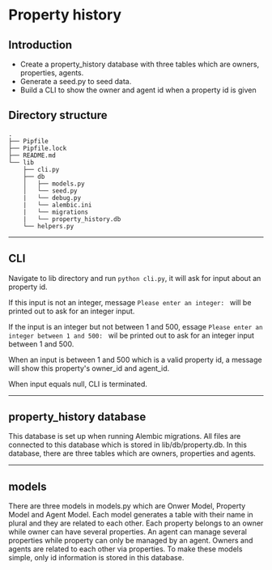 # Property history

## Introduction

- Create a property_history database with three tables which are owners, properties, agents.
- Generate a seed.py to seed data.
- Build a CLI to show the owner and agent id when a property id is given

## Directory structure

```console
.
├── Pipfile
├── Pipfile.lock
├── README.md
└── lib
    ├── cli.py
    ├── db
    │   ├── models.py
    │   └── seed.py
    |   └── debug.py
    |   └── alembic.ini
    |   └── migrations
    |   └── property_history.db
    └── helpers.py
```

***

## CLI

Navigate to lib directory and run `python cli.py`, it will ask for input about 
an property id. 

If this input is not an integer, message `Please enter an integer: `
will be printed out to ask for an integer input. 

If the input is an integer but not 
between 1 and 500, essage `Please enter an integer between 1 and 500: ` wil be printed
out to ask for an integer input between 1 and 500. 

When an input is between 1 and 500 
which is a valid property id, a message will show this property's owner_id and agent_id.

When input equals null, CLI is terminated.

***

## property_history database

This database is set up when running Alembic migrations. All files are connected to this database which is stored in lib/db/property.db. In this database, there are three tables which are owners, properties and agents.

***

## models

There are three models in models.py which are Onwer Model, Property Model and Agent Model. Each model generates a table with their name in plural and they are related to each other. Each property belongs to an owner while owner can have several properties. An agent can manage several properties while property can only be managed by an agent. Owners and agents are related to each other via properties. To make these models simple, only id information is stored in this database.






